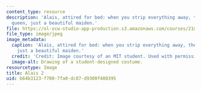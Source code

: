 ```yaml
---
content_type: resource
description: 'Alais, attired for bed: when you strip everything away, there is no
  queen, just a beautiful maiden.'
file: https://ol-ocw-studio-app-production.s3.amazonaws.com/courses/21m-732-beginning-costume-design-and-construction-fall-2008/b64b3123f7007fa0dc87d9300f480395_alais2.jpg
file_type: image/jpeg
image_metadata:
  caption: 'Alais, attired for bed: when you strip everything away, there is no queen,
    just a beautiful maiden.'
  credit: 'Credit: Image courtesy of an MIT student. Used with permission.'
  image-alt: Drawing of a student-designed costume.
resourcetype: Image
title: Alais 2
uid: b64b3123-f700-7fa0-dc87-d9300f480395
---
```

